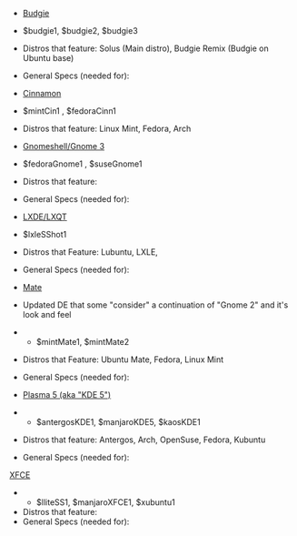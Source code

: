 - [Budgie](https://solus-project.com/budgie/)
- $budgie1, $budgie2, $budgie3
- Distros that feature: Solus (Main distro), Budgie Remix (Budgie on Ubuntu base)
- General Specs (needed for):

- [Cinnamon](http://developer.linuxmint.com/)
- $mintCin1 , $fedoraCinn1
- Distros that feature: Linux Mint, Fedora, Arch

- [Gnomeshell/Gnome 3](https://www.gnome.org/)
- $fedoraGnome1 , $suseGnome1 
- Distros that feature:
- General Specs (needed for):

- [LXDE/LXQT](http://lxde.org/)
- $lxleSShot1
- Distros that Feature: Lubuntu, LXLE,
- General Specs (needed for):

- [Mate](http://mate-desktop.org/)
- Updated DE that some "consider" a continuation of "Gnome 2" and it's look and feel
- - $mintMate1, $mintMate2

- Distros that Feature: Ubuntu Mate, Fedora, Linux Mint
- General Specs (needed for):

- [Plasma 5 (aka "KDE 5")](https://www.kde.org/workspaces/plasmadesktop/)

- - $antergosKDE1, $manjaroKDE5,  $kaosKDE1
- Distros that feature: Antergos, Arch, OpenSuse, Fedora, Kubuntu
- General Specs (needed for):

[XFCE](http://www.xfce.org/)

- - $lliteSS1, $manjaroXFCE1, $xubuntu1
- Distros that feature:
- General Specs (needed for):
